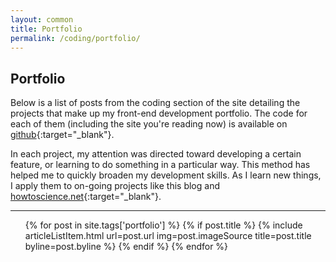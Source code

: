 ```yaml
---
layout: common
title: Portfolio
permalink: /coding/portfolio/
---
```


## Portfolio

Below is a list of posts from the coding section of the site detailing the projects that make up my front-end development portfolio. The code for each of them (including the site you're reading now) is available on [github](https://github.com/StaphSynth){:target="\_blank"}.

In each project, my attention was directed toward developing a certain feature, or learning to do something in a particular way. This method has helped me to quickly broaden my development skills. As I learn new things, I apply them to on-going projects like this blog and [howtoscience.net](http://www.howtoscience.net/){:target="\_blank"}.

<hr>

<ul class="postList">
  {% for post in site.tags['portfolio'] %}
    {% if post.title %}
      {% include articleListItem.html url=post.url img=post.imageSource title=post.title byline=post.byline %}
    {% endif %}
  {% endfor %}
</ul>
